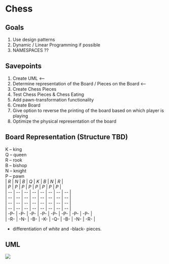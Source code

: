 # Chess

## Goals
1. Use design patterns
2. Dynamic / Linear Programming if possible
3. NAMESPACES ??

## Savepoints
1. Create UML <--
2. Determine representation of the Board / Pieces on the Board <--
3. Create Chess Pieces 
4. Test Chess Pieces & Chess Eating
5. Add pawn-transformation functionality
6. Create Board
7. Give option to reverse the printing of the board based on which player is playing
8. Optimize the physical representation of the board

## Board Representation (Structure TBD)
K – king <br>
Q – queen <br>
R – rook <br>
B – bishop <br>
N – knight <br>
P – pawn <br>
| *R* | *N* | *B* | *Q* | *K* | *B* | *N* | *R* | <br>
| *P* | *P* | *P* | *P* | *P* | *P* | *P* | *P* | <br>
|  -- |  -- |  -- |  -- |  -- |  -- |  -- |  -- | <br>
|  -- |  -- |  -- |  -- |  -- |  -- |  -- |  -- | <br>
|  -- |  -- |  -- |  -- |  -- |  -- |  -- |  -- | <br>
|  -- |  -- |  -- |  -- |  -- |  -- |  -- |  -- | <br>
| -P- | -P- | -P- | -P- | -P- | -P- | -P- | -P- | <br>
| -R- | -N- | -B- | -K- | -Q- | -B- | -N- | -R- | <br>

* differentiation of *white* and -black- pieces.


## UML
[![](https://mermaid.ink/img/pako:eNrdWG2L2kAQ_ivbhQNLlX4PclA9jpbj4HoW-kUIazKaxZhNdzdWudrf3n0zZjW-pEKE80vMPjPz7D6z2czkDUcsBhzgKCVCPFAy42SBxhlSv7s79AopkZRlIqG5sKPDBIQIXyhEgFiv5-4HjPD40KD_R1m8kN_ZEeiJZrPxMfAHJ5mYMr4IK9DWuha0ft8LgPNWAyoSlp81e2VsftboKaOzROqpHSwlfCSRZHztSFMSzcMa-Izfz4RKqPfbcqpsDXUO0QNMaUZN1naJHEBClpRxkqLPaCR5EclC3xgXELsQmgIZCvHBuZut4aXnzQL610OrMEA0k9Wh9eFQxFLG1bCQ3OR8h-SGTEFfiUieSb7DPlVJO_t2XRtzG_Jj1e9v1dFDYAVRIdVggJaMxlWIilBFTGkMnZWZfxetzVXZThhLq7ZFFjM_xmabCCtX_W5pTbha-kYS_leELtpTzktKfcibpEefSe1lQ7M1Ev8Sh9Namwg3kVaf6ddLiy7VVtM1OxuMx02kMW-m9radoWukjZ3gdTvPst5EX_tOb09gy9dIYTfFoz6XKOxobyKxrofaE1izNZLXTO-6_Ws4b3NymjKyPXUtXyN93RSvU9jxtqjxrg7WfYpf9VbLWwt7CViwpVnoSKrSvVndaqJ16grTGiRXuslTUx9yML3YftV-UJ6XrYO3jki7Q5ibuiCoNGUezM3mDyptjwdP3MkTeO2TZzJ3yQ3KrujA5Jd9QwTVTs2PYd7QgWsPa56Uo_3QO17z0d7x3a253PKmlQX0ZaJOFbVWt-H7_e3A_T3yPg0coCc_IewIvmUS-JREUDKUIz5FKTlCxy3Nw427eAF8QWiMA2wSNMYygQWMcaD-xjAlRSrHuGuh6ucXbeFSqoCCL51PqqZK-BhrSOm0URSkkGy0ziIcTEkqoIuLPFbCukDlKMRUzfrZfenRl80_bX1h7Q?type=png)](https://mermaid.live/edit#pako:eNrdWG2L2kAQ_ivbhQNLlX4PclA9jpbj4HoW-kUIazKaxZhNdzdWudrf3n0zZjW-pEKE80vMPjPz7D6z2czkDUcsBhzgKCVCPFAy42SBxhlSv7s79AopkZRlIqG5sKPDBIQIXyhEgFiv5-4HjPD40KD_R1m8kN_ZEeiJZrPxMfAHJ5mYMr4IK9DWuha0ft8LgPNWAyoSlp81e2VsftboKaOzROqpHSwlfCSRZHztSFMSzcMa-Izfz4RKqPfbcqpsDXUO0QNMaUZN1naJHEBClpRxkqLPaCR5EclC3xgXELsQmgIZCvHBuZut4aXnzQL610OrMEA0k9Wh9eFQxFLG1bCQ3OR8h-SGTEFfiUieSb7DPlVJO_t2XRtzG_Jj1e9v1dFDYAVRIdVggJaMxlWIilBFTGkMnZWZfxetzVXZThhLq7ZFFjM_xmabCCtX_W5pTbha-kYS_leELtpTzktKfcibpEefSe1lQ7M1Ev8Sh9Namwg3kVaf6ddLiy7VVtM1OxuMx02kMW-m9radoWukjZ3gdTvPst5EX_tOb09gy9dIYTfFoz6XKOxobyKxrofaE1izNZLXTO-6_Ws4b3NymjKyPXUtXyN93RSvU9jxtqjxrg7WfYpf9VbLWwt7CViwpVnoSKrSvVndaqJ16grTGiRXuslTUx9yML3YftV-UJ6XrYO3jki7Q5ibuiCoNGUezM3mDyptjwdP3MkTeO2TZzJ3yQ3KrujA5Jd9QwTVTs2PYd7QgWsPa56Uo_3QO17z0d7x3a253PKmlQX0ZaJOFbVWt-H7_e3A_T3yPg0coCc_IewIvmUS-JREUDKUIz5FKTlCxy3Nw427eAF8QWiMA2wSNMYygQWMcaD-xjAlRSrHuGuh6ucXbeFSqoCCL51PqqZK-BhrSOm0URSkkGy0ziIcTEkqoIuLPFbCukDlKMRUzfrZfenRl80_bX1h7Q)
